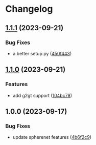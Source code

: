 # Changelog

## [1.1.1](https://github.com/Franklalalala/uni_electrolyte_beta/compare/v1.1.0...v1.1.1) (2023-09-21)


### Bug Fixes

* a better setup.py ([450f443](https://github.com/Franklalalala/uni_electrolyte_beta/commit/450f443a36b3638e5a34603749f6a6684bb5c7e9))

## [1.1.0](https://github.com/Franklalalala/uni_electrolyte_beta/compare/v1.0.0...v1.1.0) (2023-09-21)


### Features

* add g2gt support ([104bc78](https://github.com/Franklalalala/uni_electrolyte_beta/commit/104bc781b2172aeda5567d1cee6d4ad48fa6343f))

## 1.0.0 (2023-09-17)


### Bug Fixes

* update spherenet features ([4b6f2c9](https://github.com/Franklalalala/uni_electrolyte_beta/commit/4b6f2c95a6a5176cc73116187445c15920d5af88))
